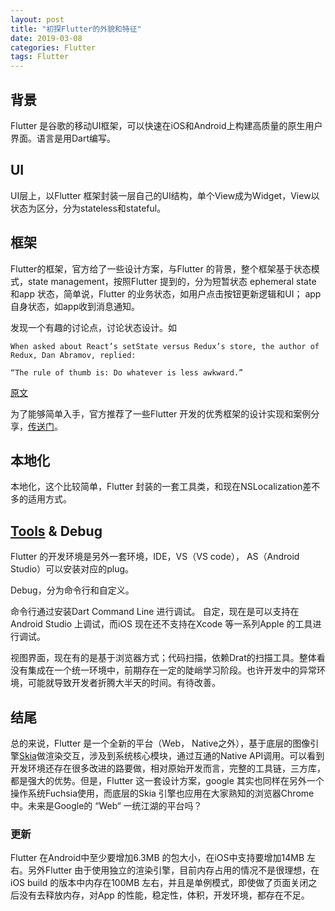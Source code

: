 ```yaml
---
layout: post
title: "初探Flutter的外貌和特征"
date: 2019-03-08
categories: Flutter
tags: Flutter
---
```


## 背景

Flutter 是谷歌的移动UI框架，可以快速在iOS和Android上构建高质量的原生用户界面。语言是用Dart编写。

## UI

UI层上，以Flutter 框架封装一层自己的UI结构，单个View成为Widget，View以状态为区分，分为stateless和stateful。

## 框架

Flutter的框架，官方给了一些设计方案，与Flutter 的背景，整个框架基于状态模式，state management，按照Flutter 提到的，分为短暂状态 ephemeral state 和app 状态，简单说，Flutter 的业务状态，如用户点击按钮更新逻辑和UI； app 自身状态，如app收到消息通知。

发现一个有趣的讨论点，讨论状态设计。如

    When asked about React’s setState versus Redux’s store, the author of Redux, Dan Abramov, replied:

    “The rule of thumb is: Do whatever is less awkward.”

[原文](https://github.com/reduxjs/redux/issues/1287#issuecomment-175351978)

为了能够简单入手，官方推荐了一些Flutter 开发的优秀框架的设计实现和案例分享，[传送门](https://flutter.dev/docs/development/data-and-backend/state-mgmt/options)。

## 本地化

本地化，这个比较简单，Flutter 封装的一套工具类，和现在NSLocalization差不多的适用方式。

## [Tools](https://flutter.dev/docs/development/tools) & Debug

Flutter 的开发环境是另外一套环境，IDE，VS（VS code）， AS（Android Studio）可以安装对应的plug。

Debug，分为命令行和自定义。

命令行通过安装Dart Command Line 进行调试。
自定，现在是可以支持在Android Studio 上调试，而iOS 现在还不支持在Xcode 等一系列Apple 的工具进行调试。

视图界面，现在有的是基于浏览器方式；代码扫描，依赖Drat的扫描工具。整体看没有集成在一个统一环境中，前期存在一定的陡峭学习阶段。也许开发中的异常环境，可能就导致开发者折腾大半天的时间。有待改善。

## 结尾

总的来说，Flutter 是一个全新的平台（Web， Native之外），基于底层的图像引擎[Skia](https://skia.org/)做渲染交互，涉及到系统核心模块，通过互通的Native API调用。可以看到开发环境还存在很多改进的路要做，相对原始开发而言，完整的工具链，三方库，都是强大的优势。但是，Flutter 这一套设计方案，google 其实也同样在另外一个操作系统Fuchsia使用，而底层的Skia 引擎也应用在大家熟知的浏览器Chrome中。未来是Google的 “Web“ 一统江湖的平台吗？

### 更新

Flutter 在Android中至少要增加6.3MB 的包大小，在iOS中支持要增加14MB 左右。另外Flutter 由于使用独立的渲染引擎，目前内存占用的情况不是很理想，在iOS build 的版本中内存在100MB 左右，并且是单例模式，即使做了页面关闭之后没有去释放内存，对App 的性能，稳定性，体积，开发环境，都存在不足。
